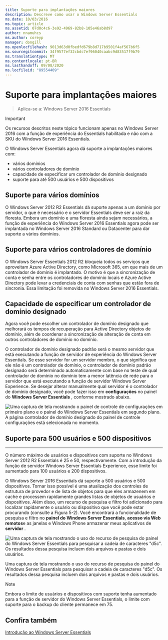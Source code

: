 ```yaml
---
title: Suporte para implantações maiores
description: Descreve como usar o Windows Server Essentials
ms.date: 10/03/2016
ms.topic: article
ms.assetid: 07d0c4c6-3e92-4969-82b8-105e46ab8d97
author: nnamuhcs
ms.author: coreyp
manager: dongill
ms.openlocfilehash: 9013d63d0fbedfd679b8d717b9501f4af567b6f5
ms.sourcegitcommit: 34f9577ef32cbdc7ef96040caabc9d83517f9b79
ms.translationtype: MT
ms.contentlocale: pt-BR
ms.lasthandoff: 09/08/2020
ms.locfileid: "89554409"
---
```

# <a name="support-for-larger-deployments"></a>Suporte para implantações maiores

>Aplica-se a: Windows Server 2016 Essentials

> [!IMPORTANT]
> Os recursos descritos neste tópico funcionam apenas no Windows Server 2016 com a função de experiência do Essentials habilitada e não com a SKU do Windows Server 2016 Essentials.


O Windows Server Essentials agora dá suporte a implantações maiores com:

- vários domínios
- vários controladores de domínio
- capacidade de especificar um controlador de domínio designado
- suporte para até 500 usuários e 500 dispositivos

## <a name="support-for-multiple-domains"></a>Suporte para vários domínios

O Windows Server 2012 R2 Essentials dá suporte apenas a um domínio por servidor, o que é necessário e o servidor Essentials deve ser a raiz da floresta. Embora um domínio e uma floresta ainda sejam necessários, a função de experiência do Windows Server 2016 Essentials agora pode ser implantada no Windows Server 2016 Standard ou Datacenter para dar suporte a vários domínios.

## <a name="support-for-multiple-domain-controllers"></a>Suporte para vários controladores de domínio

 O Windows Server Essentials 2012 R2 bloqueia todos os serviços que aproveitam Azure Active Directory, como Microsoft 365, em que mais de um controlador de domínio é implantado. O motivo é que a sincronização de conta e senha entre os controladores de domínio locais e Azure Active Directory pode levar a credenciais de conta com senhas que estão fora de sincronia. Essa limitação foi removida no Windows Server 2016 Essentials.

## <a name="ability-to-specify-a-designated-domain-controller"></a>Capacidade de especificar um controlador de domínio designado

Agora você pode escolher um controlador de domínio designado que melhorará os tempos de recuperação para Active Directory objetos de domínio, além de coordenar a sincronização de alteração de conta em outros controladores de domínio no domínio.

O controlador de domínio designado padrão será o mesmo servidor que está executando a função de servidor de experiência do Windows Server Essentials. Se esse servidor for um servidor membro, o que significa que ele não é um controlador de domínio, o controlador de domínio padrão designado será determinado automaticamente com base no teste de qual controlador de domínio no domínio tem a menor latência de rede para o servidor que está executando a função de servidor Windows Server Experience. Se desejar alterar manualmente qual servidor é o controlador de domínio designado, você pode fazer isso em **configurações** no painel do **Windows Server Essentials** , conforme mostrado abaixo.

![Uma captura de tela mostrando o painel de controle de configurações em primeiro plano e o painel do Windows Server Essentials em segundo plano. A página controlador de domínio designado do painel de controle configurações está selecionada no momento.](media/larger-deployments-1.PNG)

## <a name="support-for-500-users-and-500-devices"></a>Suporte para 500 usuários e 500 dispositivos
-------------------------------------

O número máximo de usuários e dispositivos com suporte no Windows Server 2012 R2 Essentials é 25 e 50, respectivamente. Com a introdução da função de servidor Windows Server Essentials Experience, esse limite foi aumentado para 100 usuários e 200 dispositivos.

O Windows Server 2016 Essentials dá suporte a 500 usuários e 500 dispositivos. Tornar isso possível é uma atualização dos controles de estrutura de provedor e de lista de objetos para que eles armazenem em cache e processem rapidamente grandes listas de objetos de usuários e dispositivos. Além disso, um recurso de pesquisa e filtro foi adicionado para localizar rapidamente o usuário ou dispositivo que você pode estar procurando (consulte a Figura 5-2). Você encontrará a funcionalidade de pesquisa e filtro no **painel do Windows Server Essentials**, **acesso via Web remotos**e as janelas e Windows Phone armazenar meus aplicativos de **servidor** .

![Uma captura de tela mostrando o uso do recurso de pesquisa do painel do Windows Server Essentials para pesquisar a cadeia de caracteres "d5c". Os resultados dessa pesquisa incluem dois arquivos e pastas e dois usuários.](media/larger-deployments-2.PNG)

Uma captura de tela mostrando o uso do recurso de pesquisa do painel do Windows Server Essentials para pesquisar a cadeia de caracteres "d5c". Os resultados dessa pesquisa incluem dois arquivos e pastas e dois usuários.

> [!NOTE]
> Embora o limite de usuários e dispositivos com suporte tenha aumentado para a função de servidor do Windows Server Essentials, o limite com suporte para o backup do cliente permanece em 75.

<a name="see-also"></a>Confira também
--------
[Introdução ao Windows Server Essentials](get-started.md)